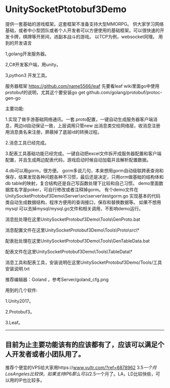 
# UnitySocketPtotobuf3Demo
提供一套基础的游戏框架。这套框架不准备支持大型MMORPG。
供大家学习网络基础，或者中小型团队或者个人开发者可以方便使用的基础框架。可以很快速的开发卡牌，棋牌等开房间，进副本战斗的游戏。
以TCP为例，websocket同理。
用到的开发语言

1,golang开发服务器。

2,C#开发客户端，用unity。

3,python3 开发工具。

服务器框架
https://github.com/name5566/leaf
先要看leaf wiki里面go中使用protobuf的说明，尤其这个要安装go get github.com/golang/protobuf/protoc-gen-go

主要功能:

1.实现了做手游基础网络通讯。一套.proto配置，一键自动生成服务器客户端消息，两边id自动保证一致，上层调用只管new 出消息类交给网络层，收消息注册用消息类名来注册，屏蔽掉了底层id的转换过程。

2.消息工具已经完成。

3.配表工具基础功能已经完成。一键自动把excel文件拆开成服务器配置和客户端配置，并且生成两边配表代码，游戏启动时候自动加载并且解析配置数据。

4.db可以用gorm，很方便。
gorm多说几句，本来想用gorm自动级联跨表查询和保存，结果发现各种问题各种不习惯，最后还是决定，只用orm做基础的结构体和db table的映射，复合结构还是自己写函数处理下比较和自己习惯。
demo里面数据库名字是poker，可自行修改或者注释掉gorm。
有个demo文件在UnitySocketProtobuf3Demo\Server\src\server\testgorm.go 实现基本的代码类自动生成数据结构，程序方便用的查询接口，保存和替换数据等。
如果不想用mysql 可以去掉mysql/mysql.go文件和相关调用，不影响demo运行。

消息批处理在这里UnitySocketProtobuf3Demo\Tools\GenProto.bat

消息配置文件在这里UnitySocketProtobuf3Demo\Tools\Proto\src\\*

配表批处理在这里UnitySocketProtobuf3Demo\Tools\GenTableData.bat

配表文件在这里UnitySocketProtobuf3Demo\Tools\TableData\\*

消息工具和配表工具，安装说明在这里UnitySocketProtobuf3Demo/Tools/工具安装说明.txt

推荐编辑器：Goland ，参考Server/goland_cfg.png


用到的几个软件:

1.Unity2017。

2.Protobuf3。

3.Leaf。

------------------------------------------
目前为止主要功能该有的应该都有了，应该可以满足个人开发者或者小团队用了。
----------------------------------------
推荐个便宜的VPS给大家用https://www.vultr.com/?ref=6878962  $3.5一个月LosAngeles比较快，如果支持IP6那么可以$2.5一个月了。LA，LD比较快些，可以用的IP也比较多。
